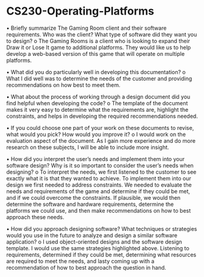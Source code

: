 # CS230-Operating-Platforms

•	Briefly summarize The Gaming Room client and their software requirements. Who was the client? What type of software did they want you to design?
o	The Gaming Rooms is a client who is looking to expand their Draw it or Lose It game to additional platforms. They would like us to help develop a web-based version of this game that will operate on multiple platforms. 

•	What did you do particularly well in developing this documentation?
o	What I did well was to determine the needs of the customer and providing recommendations on how best to meet them. 

•	What about the process of working through a design document did you find helpful when developing the code?
o	The template of the document makes it very easy to determine what the requirements are, highlight the constraints, and helps in developing the required recommendations needed. 

•	If you could choose one part of your work on these documents to revise, what would you pick? How would you improve it?
o	I would work on the evaluation aspect of the document. As I gain more experience and do more research on these subjects, I will be able to include more insight. 

•	How did you interpret the user’s needs and implement them into your software design? Why is it so important to consider the user’s needs when designing?
o	To interpret the needs, we first listened to the customer to see exactly what it is that they wanted to achieve. To implement them into our design we first needed to address constraints. We needed to evaluate the needs and requirements of the game and determine if they could be met, and if we could overcome the constraints. If plausible, we would then determine the software and hardware requirements, determine the platforms we could use, and then make recommendations on how to best approach these needs. 
 
•	How did you approach designing software? What techniques or strategies would you use in the future to analyze and design a similar software application?
o	I used object-oriented designs and the software design template. I would use the same strategies highlighted above. Listening to requirements, determined if they could be met, determining what resources are required to meet the needs, and lasty coming up with a recommendation of how to best approach the question in hand. 
